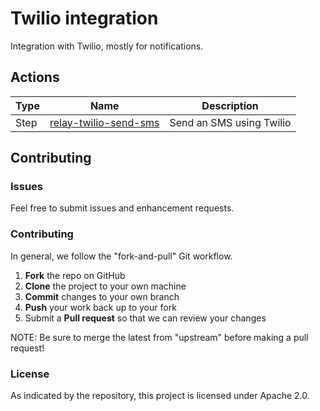 # Twilio integration

Integration with Twilio, mostly for notifications.

## Actions

|   Type    |  Name              | Description          |
|-----------|--------------------|----------------------|
| Step      | [relay-twilio-send-sms](/actions/steps/twilio-send-sms) | Send an SMS using Twilio | 

## Contributing

### Issues

Feel free to submit issues and enhancement requests.

### Contributing

In general, we follow the "fork-and-pull" Git workflow.

 1. **Fork** the repo on GitHub
 2. **Clone** the project to your own machine
 3. **Commit** changes to your own branch
 4. **Push** your work back up to your fork
 5. Submit a **Pull request** so that we can review your changes

NOTE: Be sure to merge the latest from "upstream" before making a pull request!

### License

As indicated by the repository, this project is licensed under Apache 2.0.
